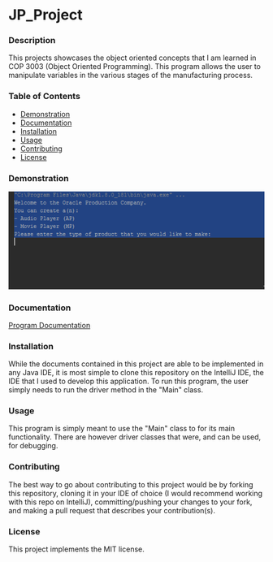 # JP_Project

### Description
This projects showcases the object oriented concepts that I am learned in COP 3003 (Object Oriented Programming).
This program allows the user to manipulate variables in the various stages of the manufacturing process.

### Table of Contents
- [Demonstration](#demonstration)
- [Documentation](#documentation)
- [Installation](#installation)
- [Usage](#usage)
- [Contributing](#contributing)
- [License](#license)

### Demonstration
![Command Line Demonstration of Product](JP_Project_Demonstration.gif)

### Documentation
[Program Documentation](https://careyes17.github.io/JP_Project/)

### Installation 
While the documents contained in this project are able to be implemented in any Java IDE, it is most simple to clone this repository on the IntelliJ IDE, the IDE that I used to develop this application. To run this program, the user simply needs to run the driver method in the "Main" class.

### Usage
This program is simply meant to use the "Main" class to for its main functionality. There are however driver classes that were, and can be used, for debugging.

### Contributing 
The best way to go about contributing to this project would be by forking this repository, cloning it in your IDE of choice (I would recommend working with this repo on IntelliJ), committing/pushing your changes to your fork, and making a pull request that describes your contribution(s).

### License
This project implements the MIT license.
